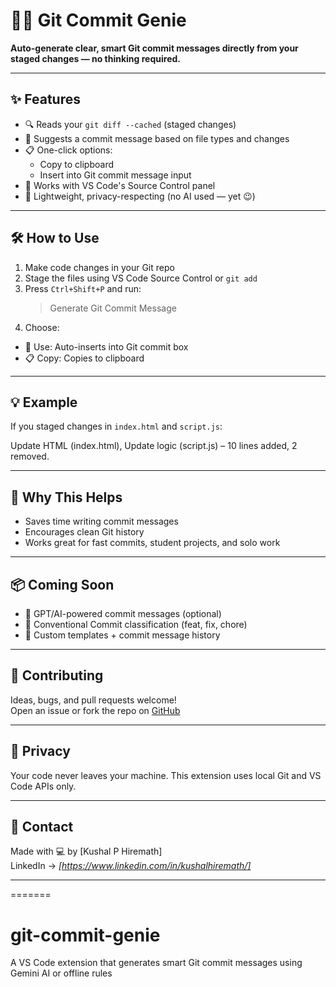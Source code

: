 # 🧙‍♂️ Git Commit Genie

**Auto-generate clear, smart Git commit messages directly from your staged changes — no thinking required.**

---

## ✨ Features

- 🔍 Reads your `git diff --cached` (staged changes)
- 📝 Suggests a commit message based on file types and changes
- 📋 One-click options:
  - Copy to clipboard
  - Insert into Git commit message input
- 🚀 Works with VS Code's Source Control panel
- 🌱 Lightweight, privacy-respecting (no AI used — yet 😉)

---

## 🛠️ How to Use

1. Make code changes in your Git repo
2. Stage the files using VS Code Source Control or `git add`
3. Press `Ctrl+Shift+P` and run:  
   > Generate Git Commit Message
4. Choose:
- 📝 Use: Auto-inserts into Git commit box
- 📋 Copy: Copies to clipboard

---

## 💡 Example

If you staged changes in `index.html` and `script.js`:

Update HTML (index.html), Update logic (script.js) – 10 lines added, 2 removed.


---

## 🧠 Why This Helps

- Saves time writing commit messages
- Encourages clean Git history
- Works great for fast commits, student projects, and solo work

---

## 📦 Coming Soon

- 🧠 GPT/AI-powered commit messages (optional)
- 🐛 Conventional Commit classification (feat, fix, chore)
- 💾 Custom templates + commit message history

---

## 🤝 Contributing

Ideas, bugs, and pull requests welcome!  
Open an issue or fork the repo on [GitHub](https://github.com/your-username/git-commit-genie)

---

## 🔐 Privacy

Your code never leaves your machine. This extension uses local Git and VS Code APIs only.

---

## 💬 Contact

Made with 💻 by [Kushal P Hiremath]  
LinkedIn → _[https://www.linkedin.com/in/kushalhiremath/]_

---

=======
# git-commit-genie
A VS Code extension that generates smart Git commit messages using Gemini AI or offline rules

